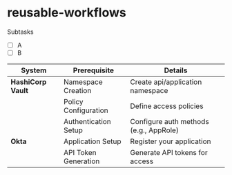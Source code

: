 # reusable-workflows

Subtasks
+ [ ] A
+ [ ] B

| System          | Prerequisite          | Details                                  |
| --------------- | ---------------------- | ---------------------------------------- |
| **HashiCorp Vault** | Namespace Creation   | Create api/application namespace        |
|                 | Policy Configuration  | Define access policies                   |
|                 | Authentication Setup | Configure auth methods (e.g., AppRole) |
| **Okta** | Application Setup     | Register your application                 |
|                 | API Token Generation  | Generate API tokens for access           |
